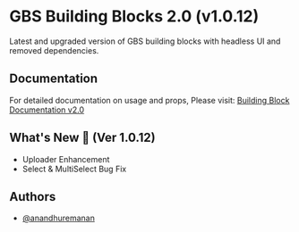 # GBS Building Blocks 2.0 (v1.0.12)

Latest and upgraded version of GBS building blocks with headless UI and removed dependencies.

## Documentation

For detailed documentation on usage and props, Please visit: [Building Block Documentation v2.0](https://blackmax-designs.gitbook.io/building-block-v2.0)

## What's New 🎉 (Ver 1.0.12)

- Uploader Enhancement
- Select & MultiSelect Bug Fix

## Authors

- [@anandhuremanan](https://www.github.com/anandhuremanan)
